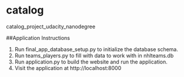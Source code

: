 # catalog
catalog_project_udacity_nanodegree

##Application Instructions
1. Run final_app_database_setup.py to initialize the database schema.
2. Run teams_players.py to fill with data to work with in nhlteams.db
3. Run application.py to build the website and run the application.
4. Visit the application at http://localhost:8000